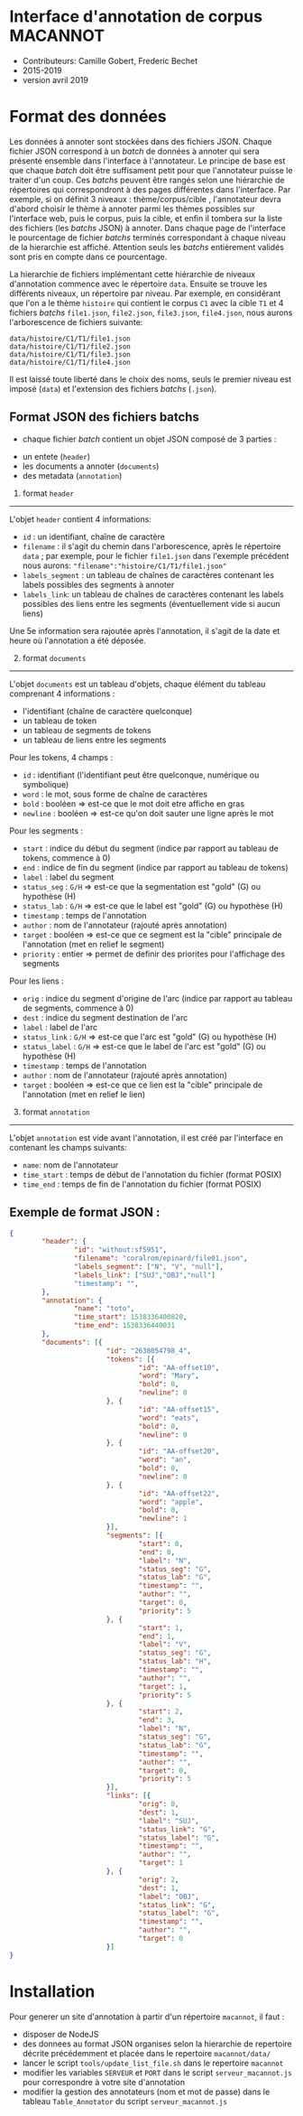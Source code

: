 Interface d'annotation de corpus MACANNOT
=========================================

* Contributeurs: Camille Gobert, Frederic Bechet
* 2015-2019
* version avril 2019

Format des données
==================

Les données à annoter sont stockées dans des fichiers JSON. Chaque fichier JSON correspond à un *batch* de données à annoter qui sera présenté ensemble dans l'interface à l'annotateur.
Le principe de base est que chaque *batch* doit être suffisament petit pour que l'annotateur puisse le traiter d'un coup.
Ces *batchs* peuvent être rangés selon une hiérarchie de répertoires qui correspondront à des pages différentes dans l'interface.
Par exemple, si on définit 3 niveaux : thème/corpus/cible , l'annotateur devra d'abord choisir le thème à annoter parmi les thèmes possibles sur l'interface web, puis le corpus, puis la cible, et enfin il tombera sur la liste des fichiers (les *batchs* JSON) à annoter.
Dans chaque page de l'interface le pourcentage de fichier *batchs* terminés correspondant à chaque niveau de la hierarchie est affiché. Attention seuls les *batchs* entièrement validés sont pris en compte dans ce pourcentage.

La hierarchie de fichiers implémentant cette hiérarchie de niveaux d'annotation commence avec le répertoire `data`. Ensuite se trouve les différents niveaux, un répertoire par niveau.
Par exemple, en considérant que l'on a le thème `histoire` qui contient le corpus `C1` avec la cible `T1` et 4 fichiers *batchs* `file1.json`, `file2.json`, `file3.json`, `file4.json`, nous aurons l'arborescence de fichiers suivante:

```
data/histoire/C1/T1/file1.json
data/histoire/C1/T1/file2.json
data/histoire/C1/T1/file3.json
data/histoire/C1/T1/file4.json
```

Il est laissé toute liberté dans le choix des noms, seuls le premier niveau est imposé (`data`) et l'extension des fichiers *batchs* (`.json`).

Format JSON des fichiers batchs
-------------------------------

* chaque fichier *batch* contient un objet JSON composé de 3 parties :
- un entete (`header`)
- les documents a annoter (`documents`)
- des metadata (`annotation`)

1. format `header`
------------------

L'objet `header` contient 4 informations:
- `id` : un identifiant, chaîne de caractère
- `filename` : il s'agit du chemin dans l'arborescence, après le répertoire `data` ; par exemple, pour le fichier `file1.json` dans l'exemple précédent nous aurons: `"filename":"histoire/C1/T1/file1.json"`
- `labels_segment` : un tableau de chaînes de caractères contenant les labels possibles des segments à annoter
- `labels_link`:  un tableau de chaînes de caractères contenant les labels possibles des liens entre les segments (éventuellement vide si aucun liens)

Une 5e information sera rajoutée après l'annotation, il s'agit de la date et heure où l'annotation a été déposée.

2. format `documents`
---------------------

L'objet `documents` est un tableau d'objets, chaque élément du tableau comprenant 4 informations :
- l'identifiant (chaîne de caractère quelconque)
- un tableau de token
- un tableau de segments de tokens
- un tableau de liens entre les segments

Pour les tokens, 4 champs :
- `id` : identifiant (l'identifiant peut être quelconque, numérique ou symbolique)
- `word` : le mot, sous forme de chaîne de caractères
- `bold` : booléen => est-ce que le mot doit etre affiche en gras
- `newline` : booléen => est-ce qu'on doit sauter une ligne après le mot

Pour les segments :
- `start` : indice du début du segment (indice par rapport au tableau de tokens, commence à 0)
- `end` : indice de fin du segment (indice par rapport au tableau de tokens)
- `label` : label du segment
- `status_seg` : `G/H` => est-ce que la segmentation est "gold" (G) ou hypothèse (H)
- `status_lab` : `G/H` => est-ce que le label est "gold" (G) ou hypothèse (H)
- `timestamp` : temps de l'annotation
- `author` : nom de l'annotateur (rajouté après annotation)
- `target` : booléen => est-ce que ce segment est la "cible" principale de l'annotation (met en relief le segment)
- `priority` : entier =>  permet de definir des priorites pour l'affichage des segments

Pour les liens :
- `orig` : indice du segment d'origine de l'arc (indice par rapport au tableau de segments, commence à 0)
- `dest` : indice du segment destination de l'arc
- `label` : label de l'arc
- `status_link` : `G/H` => est-ce que l'arc est "gold" (G) ou hypothèse (H)
- `status_label` : `G/H` => est-ce que le label de l'arc est "gold" (G) ou hypothèse (H)
- `timestamp` : temps de l'annotation
- `author` : nom de l'annotateur (rajouté après annotation)
- `target` : booléen => est-ce que ce lien est la "cible" principale de l'annotation (met en relief le lien)

3. format `annotation`
----------------------

L'objet `annotation` est vide avant l'annotation, il est créé par l'interface en contenant les champs suivants:
- `name`: nom de l'annotateur
- `time_start` : temps de début de l'annotation du fichier (format POSIX)
- `time_end` : temps de fin de l'annotation du fichier (format POSIX)


Exemple de format JSON :
------------------------

```json
{
        "header": {
                "id": "without:sf5951",
                "filename": "coralrom/epinard/file01.json",
                "labels_segment": ["N", "V", "null"],
                "labels_link": ["SUJ","OBJ","null"]
                "timestamp": "",
        },
        "annotation": {
                "name": "toto",
                "time_start": 1538336400820,
                "time_end": 1538336440031
        },
        "documents": [{
                        "id": "2638054798_4",
                        "tokens": [{
                                "id": "AA-offset10",
                                "word": "Mary",
                                "bold": 0,
                                "newline": 0
                        }, {
                                "id": "AA-offset15",
                                "word": "eats",
                                "bold": 0,
                                "newline": 0
                        }, {
                                "id": "AA-offset20",
                                "word": "an",
                                "bold": 0,
                                "newline": 0
                        }, {
                                "id": "AA-offset22",
                                "word": "apple",
                                "bold": 0,
                                "newline": 1
                        }],
                        "segments": [{
                                "start": 0,
                                "end": 0,
                                "label": "N",
                                "status_seg": "G",
                                "status_lab": "G",
                                "timestamp": "",
                                "author": "",
                                "target": 0,
                                "priority": 5
                        }, {
                                "start": 1,
                                "end": 1,
                                "label": "V",
                                "status_seg": "G",
                                "status_lab": "H",
                                "timestamp": "",
                                "author": "",
                                "target": 1,
                                "priority": 5
                        }, {
                                "start": 2,
                                "end": 3,
                                "label": "N",
                                "status_seg": "G",
                                "status_lab": "G",
                                "timestamp": "",
                                "author": "",
                                "target": 0,
                                "priority": 5
                        }],
                        "links": [{
                                "orig": 0,
                                "dest": 1,
                                "label": "SUJ",
                                "status_link": "G",
                                "status_label": "G",
                                "timestamp": "",
                                "author": "",
                                "target": 1
                        }, {
                                "orig": 2,
                                "dest": 1,
                                "label": "OBJ",
                                "status_link": "G",
                                "status_label": "G",
                                "timestamp": "",
                                "author": "",
                                "target": 0
                        }]
}
```


Installation
============

Pour generer un site d'annotation à partir d'un répertoire `macannot`, il faut :
* disposer de NodeJS
* des donnees au format JSON organises selon la hierarchie de repertoire décrite précédemment et placée dans le repertoire `macannot/data/`
* lancer le script `tools/update_list_file.sh` dans le repertoire `macannot`
* modifier les variables `SERVEUR` et `PORT` dans le script `serveur_macannot.js` pour correspondre à votre site d'annotation
* modifier la gestion des annotateurs (nom et mot de passe) dans le tableau `Table_Annotator` du script `serveur_macannot.js`

